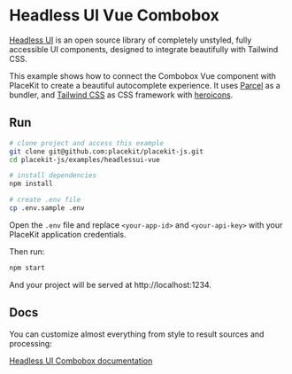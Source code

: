 # Headless UI Vue Combobox

[Headless UI](https://headlessui.com) is an open source library of completely unstyled, fully accessible UI components, designed to integrate beautifully with Tailwind CSS.

This example shows how to connect the Combobox Vue component with PlaceKit to create a beautiful autocomplete experience.
It uses [Parcel](https://parceljs.org) as a bundler, and [Tailwind CSS](http://tailwindcss.com) as CSS framework with [heroicons](https://github.com/tailwindlabs/heroicons).

## Run

```sh
# clone project and access this example
git clone git@github.com:placekit/placekit-js.git
cd placekit-js/examples/headlessui-vue

# install dependencies
npm install

# create .env file
cp .env.sample .env
```

Open the `.env` file and replace `<your-app-id>` and `<your-api-key>` with your PlaceKit application credentials.

Then run:

```sh
npm start
```

And your project will be served at http://localhost:1234.

## Docs

You can customize almost everything from style to result sources and processing:

[Headless UI Combobox documentation](https://headlessui.com/vue/combobox)